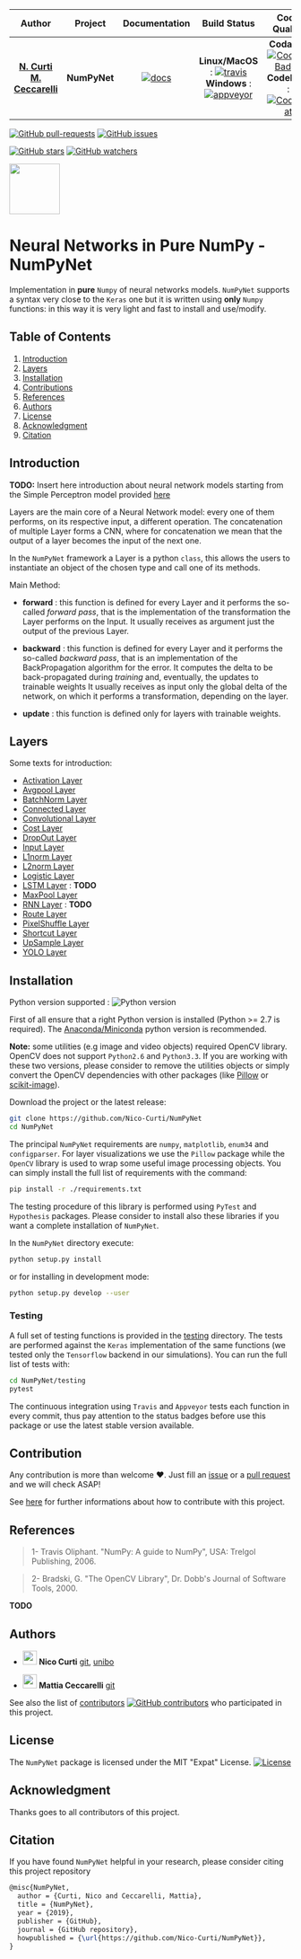 | **Author**   | **Project** | **Documentation** | **Build Status** | **Code Quality** | **Coverage** |
|:------------:|:-----------:|:-----------------:|:----------------:|:----------------:|:------------:|
|   [**N. Curti**](https://github.com/Nico-Curti) <br/> [**M. Ceccarelli**](https://github.com/Mat092) | **NumPyNet**  | [![docs](https://img.shields.io/badge/documentation-latest-blue.svg?style=plastic)](https://nico-curti.github.io/NumPyNet/) | **Linux/MacOS** : [![travis](https://travis-ci.com/Nico-Curti/NumPyNet.svg?branch=master)](https://travis-ci.com/Nico-Curti/NumPyNet) <br/> **Windows** : [![appveyor](https://ci.appveyor.com/api/projects/status/qbn3ml2q04j9rbat?svg=true)](https://ci.appveyor.com/project/Nico-Curti/numpynet) | **Codacy** : [![Codacy Badge](https://api.codacy.com/project/badge/Grade/bc07a2bf6ba84555a7b9647891cc309d)](https://www.codacy.com/manual/Nico-Curti/NumPyNet?utm_source=github.com&amp;utm_medium=referral&amp;utm_content=Nico-Curti/NumPyNet&amp;utm_campaign=Badge_Grade) <br/> **Codebeat** : [![Codebeat](https://codebeat.co/badges/3ac26bf3-44ae-47ff-9b93-2f9785c4a7d6)](https://codebeat.co/projects/github-com-nico-curti-numpynet-master) | [![codecov](https://codecov.io/gh/Nico-Curti/NumPyNet/branch/master/graph/badge.svg)](https://codecov.io/gh/Nico-Curti/NumPyNet) |

[![GitHub pull-requests](https://img.shields.io/github/issues-pr/Nico-Curti/NumPyNet.svg?style=plastic)](https://github.com/Nico-Curti/NumPyNet/pulls)
[![GitHub issues](https://img.shields.io/github/issues/Nico-Curti/NumPyNet.svg?style=plastic)](https://github.com/Nico-Curti/NumPyNet/issues)

[![GitHub stars](https://img.shields.io/github/stars/Nico-Curti/NumPyNet.svg?label=Stars&style=social)](https://github.com/Nico-Curti/NumPyNet/stargazers)
[![GitHub watchers](https://img.shields.io/github/watchers/Nico-Curti/NumPyNet.svg?label=Watch&style=social)](https://github.com/Nico-Curti/NumPyNet/watchers)

<a href="https://github.com/UniboDIFABiophysics">
  <div class="image">
    <img src="https://cdn.rawgit.com/physycom/templates/697b327d/logo_unibo.png" width="90" height="90">
  </div>
</a>

# Neural Networks in Pure NumPy - NumPyNet

Implementation in **pure** `Numpy` of neural networks models.
`NumPyNet` supports a syntax very close to the `Keras` one but it is written using **only** `Numpy` functions: in this way it is very light and fast to install and use/modify.

## Table of Contents

1. [Introduction](#introduction)
2. [Layers](#layers)
3. [Installation](#installation)
4. [Contributions](#contributions)
5. [References](#references)
6. [Authors](#authors)
7. [License](#license)
8. [Acknowledgment](#acknowledgment)
9. [Citation](#citation)

## Introduction

**TODO:** Insert here introduction about neural network models starting from the Simple Perceptron model provided [here](https://gist.github.com/Nico-Curti/358b7a2ffed1abbb57ee87a5338ca073)

Layers are the main core of a Neural Network model: every one of them performs, on its respective input, a different operation.
The concatenation of multiple Layer forms a CNN, where for concatenation we mean that the output of a layer becomes the input of the next one.

In the `NumPyNet` framework a Layer is a python `class`, this allows the users to instantiate an object of the chosen type and call one of its methods.

Main Method:

* **forward** : this function is defined for every Layer and it performs the so-called *forward pass*, that is the implementation of the transformation the Layer performs on the Input.
It usually receives as argument just the output of the previous Layer.

* **backward** : this function is defined for every Layer and it performs the so-called *backward pass*, that is an implementation of the BackPropagation algorithm for the error.
It computes the delta to be back-propagated during *training* and, eventually, the updates to trainable weights
It usually receives as input only the global delta of the network, on which it performs a transformation, depending on the layer.

* **update** : this function is defined only for layers with trainable weights.

## Layers

Some texts for introduction:

* [Activation Layer](./NumPyNet/layers/activation_layer.md)
* [Avgpool Layer](./NumPyNet/layers/avgpool_layer.md)
* [BatchNorm Layer](./NumPyNet/layers/batchnorm_layer.md)
* [Connected Layer](./NumPyNet/layers/connected_layer.md)
* [Convolutional Layer](./NumPyNet/layers/convolutional_layer.md)
* [Cost Layer](./NumPyNet/layers/cost_layer.md)
* [DropOut Layer](./NumPyNet/layers/dropout_layer.md)
* [Input Layer](./NumPyNet/layers/input_layer.md)
* [L1norm Layer](./NumPyNet/layers/l1norm_layer.md)
* [L2norm Layer](./NumPyNet/layers/l2norm_layer.md)
* [Logistic Layer](./NumPyNet/layers/logistic_layer.md)
* [LSTM Layer](./NumPyNet/layers/lstm_layer.md) : **TODO**
* [MaxPool Layer](./NumPyNet/layers/maxpool_layer.md)
* [RNN Layer](./docs/NumPyNet/layers/rnn_layer.md) : **TODO**
* [Route Layer](./NumPyNet/layers/route_layer.md)
* [PixelShuffle Layer](./NumPyNet/layers/pixelshuffle_layer.md)
* [Shortcut Layer](./NumPyNet/layers/shortcut_layer.md)
* [UpSample Layer](./NumPyNet/layers/upsample-layer.md)
* [YOLO Layer](./NumPyNet/layers/yolo_layer.md)

## Installation

Python version supported : ![Python version](https://img.shields.io/badge/python-2.7,3.4,3.5,3.6,3.7,3.8-blue.svg)

First of all ensure that a right Python version is installed (Python >= 2.7 is required).
The [Anaconda/Miniconda](https://www.anaconda.com/) python version is recommended.

**Note:** some utilities (e.g image and video objects) required OpenCV library.
OpenCV does not support `Python2.6` and `Python3.3`.
If you are working with these two versions, please consider to remove the utilities objects or simply convert the OpenCV dependencies with other packages (like [Pillow](https://pypi.org/project/Pillow) or [scikit-image](https://pypi.org/project/scikit-image)).

Download the project or the latest release:

```bash
git clone https://github.com/Nico-Curti/NumPyNet
cd NumPyNet
```

The principal `NumPyNet` requirements are `numpy`, `matplotlib`, `enum34` and `configparser`.
For layer visualizations we use the `Pillow` package while the `OpenCV` library is used to wrap some useful image processing objects.
You can simply install the full list of requirements with the command:

```bash
pip install -r ./requirements.txt
```

The testing procedure of this library is performed using `PyTest` and `Hypothesis` packages.
Please consider to install also these libraries if you want a complete installation of `NumPyNet`.

In the `NumPyNet` directory execute:

```bash
python setup.py install
```

or for installing in development mode:

```bash
python setup.py develop --user
```

### Testing

A full set of testing functions is provided in the [testing](https://github.com/Nico-Curti/NumPyNet/tree/master/testing) directory.
The tests are performed against the `Keras` implementation of the same functions (we tested only the `Tensorflow` backend in our simulations).
You can run the full list of tests with:

```bash
cd NumPyNet/testing
pytest
```

The continuous integration using `Travis` and `Appveyor` tests each function in every commit, thus pay attention to the status badges before use this package or use the latest stable version available.

## Contribution

Any contribution is more than welcome :heart:. Just fill an [issue](https://github.com/Nico-Curti/NumPyNet/blob/master/ISSUE_TEMPLATE.md) or a [pull request](https://github.com/Nico-Curti/NumPyNet/blob/master/PULL_REQUEST_TEMPLATE.md) and we will check ASAP!

See [here](https://github.com/Nico-Curti/NumPyNet/blob/master/CONTRIBUTING.md) for further informations about how to contribute with this project.

## References

<blockquote>1- Travis Oliphant. "NumPy: A guide to NumPy", USA: Trelgol Publishing, 2006. </blockquote>

<blockquote>2- Bradski, G. "The OpenCV Library", Dr. Dobb's Journal of Software Tools, 2000. </blockquote>

**TODO**

## Authors

* <img src="https://avatars0.githubusercontent.com/u/24650975?s=400&v=4" width="25px"> **Nico Curti** [git](https://github.com/Nico-Curti), [unibo](https://www.unibo.it/sitoweb/nico.curti2)

* <img src="https://avatars0.githubusercontent.com/u/41483077?s=400&v=4" width="25px;"/> **Mattia Ceccarelli** [git](https://github.com/Mat092)

See also the list of [contributors](https://github.com/Nico-Curti/NumPyNet/contributors) [![GitHub contributors](https://img.shields.io/github/contributors/Nico-Curti/NumPyNet.svg?style=plastic)](https://github.com/Nico-Curti/NumPyNet/graphs/contributors/) who participated in this project.

## License

The `NumPyNet` package is licensed under the MIT "Expat" License. [![License](https://img.shields.io/github/license/mashape/apistatus.svg)](https://github.com/Nico-Curti/NumPyNet/blob/master/LICENSE.md)

## Acknowledgment

Thanks goes to all contributors of this project.

## Citation

If you have found `NumPyNet` helpful in your research, please consider citing this project repository

```tex
@misc{NumPyNet,
  author = {Curti, Nico and Ceccarelli, Mattia},
  title = {NumPyNet},
  year = {2019},
  publisher = {GitHub},
  journal = {GitHub repository},
  howpublished = {\url{https://github.com/Nico-Curti/NumPyNet}},
}
```
